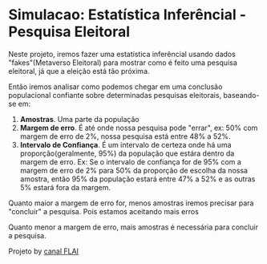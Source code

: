 # Simulacao: Estatística Inferêncial - Pesquisa Eleitoral 

Neste projeto, iremos fazer uma estatística inferêncial usando dados "fakes"(Metaverso Eleitoral) para mostrar como é feito uma pesquisa eleitoral, já que a eleição está tão próxima. 

Então iremos analisar como podemos chegar em uma conclusão populacional confiante sobre determinadas pesquisas eleitorais, baseando-se em:
1. <strong>Amostras</strong>.
  Uma parte da população
2. <strong>Margem de erro</strong>. 
  É até onde nossa pesquisa pode "errar", ex: 50% com margem de erro de 2%, nossa pesquisa está entre 48% a 52%.
3. <strong>Intervalo de Confiança</strong>.
  É um intervalo de certeza onde há uma proporção(geralmente, 95%) da população que estára dentro da margem de erro. Ex: Se o intervalo de confiança for de 95% com a margem de erro de 2% para 50% da proporção de escolha da nossa amostra, então 95% da população estará entre 47% a 52% e as outras 5% estará fora da margem.

Quanto maior a margem de erro for, menos amostras iremos precisar para "concluir" a pesquisa. Pois estamos aceitando mais erros

Quanto menor a margem de erro, mais amostras é necessária para concluir a pesquisa.

Projeto by [canal FLAI](https://www.youtube.com/watch?v=kXNp71zhSlo&t=2s)
